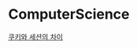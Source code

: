 # ComputerScience

[쿠키와 세션의 차이](https://github.com/SybooSyboo782/ComputerScience/blob/main/mds/access-control.md)
